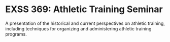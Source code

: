 # EXSS 369: Athletic Training Seminar

A presentation of the historical and current perspectives on athletic training, including techniques for organizing and administering athletic training programs.